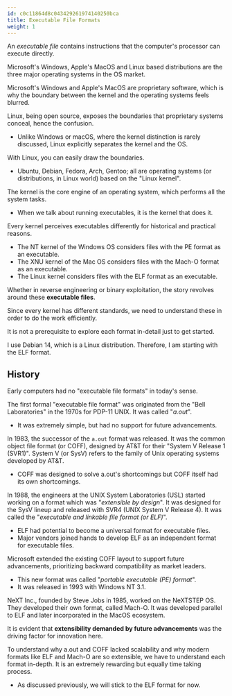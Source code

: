 ```yaml
---
id: c0c11864d8c043429261974140250bca
title: Executable File Formats
weight: 1
---
```


An *executable file* contains instructions that the computer's processor can execute directly.

Microsoft's Windows, Apple's MacOS and Linux based distributions are the three major operating systems in the OS market.

Microsoft's Windows and Apple's MacOS are proprietary software, which is why the boundary between the kernel and the operating systems feels blurred.

Linux, being open source, exposes the boundaries that proprietary systems conceal, hence the confusion.
  - Unlike Windows or macOS, where the kernel distinction is rarely discussed, Linux explicitly separates the kernel and the OS.

With Linux, you can easily draw the boundaries.
  - Ubuntu, Debian, Fedora, Arch, Gentoo; all are operating systems (or distributions, in Linux world) based on the "Linux kernel".

The kernel is the core engine of an operating system, which performs all the system tasks.
  - When we talk about running executables, it is the kernel that does it.

Every kernel perceives executables differently for historical and practical reasons.
  - The NT kernel of the Windows OS considers files with the PE format as an executable.
  - The XNU kernel of the Mac OS considers files with the Mach-O format as an executable.
  - The Linux kernel considers files with the ELF format as an executable.

Whether in reverse engineering or binary exploitation, the story revolves around these **executable files**.

Since every kernel has different standards, we need to understand these in order to do the work efficiently.

It is not a prerequisite to explore each format in-detail just to get started.

I use Debian 14, which is a Linux distribution. Therefore, I am starting with the ELF format.

## History

Early computers had no "executable file formats" in today's sense.

The first formal "executable file format" was originated from the "Bell Laboratories" in the 1970s for PDP-11 UNIX. It was called "*a.out*".
  - It was extremely simple, but had no support for future advancements.

In 1983, the successor of the `a.out` format was released. It was the common object file format (or COFF), designed by AT&T for their "System V Release 1 (SVR1)". System V (or SysV) refers to the family of Unix operating systems developed by AT&T.
  - COFF was designed to solve a.out's shortcomings but COFF itself had its own shortcomings.

In 1988, the engineers at the UNIX System Laboratories (USL) started working on a format which was "*extensible by design*". It was designed for the SysV lineup and released with SVR4 (UNIX System V Release 4). It was called the "*executable and linkable file format (or ELF)*".
  - ELF had potential to become a universal format for executable files.
  - Major vendors joined hands to develop ELF as an independent format for executable files.

Microsoft extended the existing COFF layout to support future advancements, prioritizing backward compatibility as market leaders.
  - This new format was called "*portable executable (PE) format*".
  - It was released in 1993 with Windows NT 3.1.

NeXT Inc., founded by Steve Jobs in 1985, worked on the NeXTSTEP OS. They developed their own format, called Mach-O. It was developed parallel to ELF and later incorporated in the MacOS ecosystem.

It is evident that **extensibility demanded by future advancements** was the driving factor for innovation here.

To understand why a.out and COFF lacked scalability and why modern formats like ELF and Mach-O are so extensible, we have to understand each format in-depth. It is an extremely rewarding but equally time taking process.
  - As discussed previously, we will stick to the ELF format for now.
